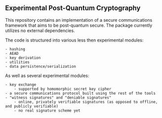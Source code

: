 Experimental Post-Quantum Cryptography
--------------
This repository contains an implementation of a secure communications framework that aims to be post-quantum secure.
The package currently utilizes no external dependencies.

The code is structured into various less then experimental modules:
    
    - hashing
    - AEAD
    - key derivation
    - utilities
    - data persistence/serialization
    
As well as several experimental modules:
        
    - key exchange
        - supported by homomorphic secret key cipher
    - a secure communications protocol built using the rest of the tools
    - "witness signatures" and "deniable signatures"
        - online, privately verifiable signatures (as opposed to offline, and publicly verifiable)
        - no real signature scheme yet
        
